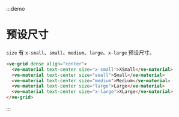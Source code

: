 :::demo

# 预设尺寸

`size` 有 `x-small`、`small`、`medium`、`large`、`x-large` 预设尺寸。

```html
<ve-grid dense align="center">
  <ve-material text-center size="x-small">XSmall</ve-material>
  <ve-material text-center size="small">Small</ve-material>
  <ve-material text-center size="medium">Medium</ve-material>
  <ve-material text-center size="large">Large</ve-material>
  <ve-material text-center size="x-large">XLarge</ve-material>
</ve-grid>
```

:::